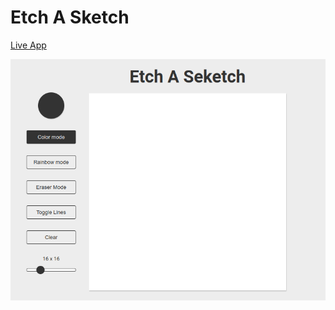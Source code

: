 # Etch A Sketch

[Live App](https://gemrx.github.io/etch-a-sketch/)

![alt text](https://github.com/gemrx/etch-a-sketch/blob/main/sketch.png)
